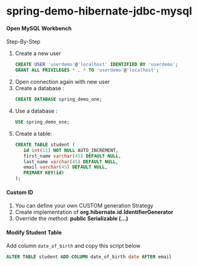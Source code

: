 # spring-demo-hibernate-jdbc-mysql


#### Open MySQL Workbench
Step-By-Step
1. Create a new user
    ```sql
   CREATE USER 'userdemo'@'localhost' IDENTIFIED BY 'userdemo';
   GRANT ALL PRIVILEGES * . * TO 'userdemo'@'localhost';
    ```
2. Open connection again with new user
3. Create a database :
    ```sql
    CREATE DATABASE spring_demo_one;
    ```
4. Use a database :
    ```sql
    USE spring_demo_one;
    ```
5. Create a table:
    ```sql
    CREATE TABLE student (
       id int(11) NOT NULL AUTO_INCREMENT,
       first_name varchar(45) DEFAULT NULL,
       last_name varchar(45) DEFAULT NULL,
       email varchar(45) DEFAULT NULL,
       PRIMARY KEY(id)
   );
    ```

#### Custom ID
1. You can define your own CUSTOM generation Strategy
2. Create implementation of **org.hibernate.id.IdentifierGenerator**
3. Override the method: **public Serializable (...)**


#### Modify Student Table
Add column `date_of_birth` and copy this script below
```sql
ALTER TABLE student ADD COLUMN date_of_birth date AFTER email
```
